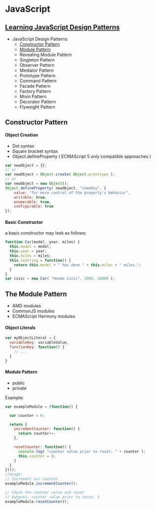 JavaScript
===


[Learning JavaScript Design Patterns](https://addyosmani.com/resources/essentialjsdesignpatterns/book/)
---

* JavaScript Design Patterns
  * [Constructor Pattern](#constructor-pattern)
  * [Module Pattern](#the-module-pattern)
  * Revealing Module Pattern
  * Singleton Pattern
  * Observer Pattern
  * Mediator Pattern
  * Prototype Pattern
  * Command Pattern
  * Facade Pattern
  * Factory Pattern
  * Mixin Pattern
  * Decorator Pattern
  * Flyweight Pattern


## Constructor Pattern

#### Object Creation
* Dot syntax
* Square bracket syntax
* Object.defineProperty ( ECMAScript 5 only compatible approaches )  
```javascript  
var newObject = {};
// or
var newObject = Object.create( Object.prototype );
// or
var newObject = new Object();
Object.defineProperty( newObject, "someKey", {
    value: "for more control of the property's behavior",
    writable: true,
    enumerable: true,
    configurable: true
});
```
#### Basic Constructor

a basic constructor may look as follows:
```javascript
function Car(model, year, miles) {
  this.model = model;
  this.year = year;
  this.miles = miles;
  this.toString = function() {
    return this.model + " has done " + this.miles + " miles.";
  }
}
var civic = new Car( "Honda Civic", 2009, 20000 );
```

## The Module Pattern

* AMD modules
* CommonJS modules
* ECMAScript Harmony modules

####  Object Literals   
```javascript
var myObjectLiteral = {
  variableKey: variableValue,
  functionKey: function() {
    // ...
  }
}
```

#### Module Pattern

* public
* private

Example:
```javascript
var exampleModule = (function() {

  var counter = 0;

  return {
    incrementCounter: function() {
      return counter++;
    },

    resetCounter: function() {
      console.log( "counter value prior to reset: " + counter );
      this.counter = 0;
    }
  }
})();
//Usage:
// Increment our counter
exampleModule.incrementCounter();

// Check the counter value and reset
// Outputs: counter value prior to reset: 1
exampleModule.resetCounter();
```
